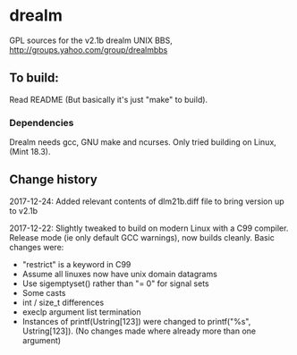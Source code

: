 # drealm
GPL sources for the v2.1b drealm UNIX BBS, http://groups.yahoo.com/group/drealmbbs

## To build:
Read README
(But basically it's just "make" to build).

### Dependencies
Drealm needs gcc, GNU make and ncurses. Only tried building on Linux, (Mint 18.3).

## Change history

2017-12-24:
Added relevant contents of dlm21b.diff file to bring version up to v2.1b

2017-12-22: 
Slightly tweaked to build on modern Linux with a C99 compiler. Release mode (ie only default GCC warnings), now builds cleanly. Basic changes were:

* "restrict" is a keyword in C99
* Assume all linuxes now have unix domain datagrams
* Use sigemptyset() rather than "= 0" for signal sets
* Some casts
* int / size_t differences
* execlp argument list termination
* Instances of printf(Ustring[123]) were changed to printf("%s", Ustring[123]). (No changes made where already more than one argument)

